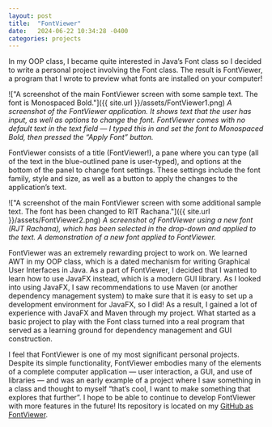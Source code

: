 ```yaml
---
layout: post
title:  "FontViewer"
date:   2024-06-22 10:34:28 -0400
categories: projects
---
```



In my OOP class, I became quite interested in Java’s Font class so I decided to write a personal project involving the Font class. The result is FontViewer, a program that I wrote to preview what fonts are installed on your computer!

!["A screenshot of the main FontViewer screen with some sample text. The font is Monospaced Bold."]({{ site.url }}/assets/FontViewer1.png)
*A screenshot of the FontViewer application. It shows text that the user has input, as well as options to change the font. FontViewer comes with no default text in the text field — I typed this in and set the font to Monospaced Bold, then pressed the “Apply Font” button.*

FontViewer consists of a title (FontViewer!), a pane where you can type (all of the text in the blue-outlined pane is user-typed), and options at the bottom of the panel to change font settings. These settings include the font family, style and size, as well as a button to apply the changes to the application’s text.

!["A screenshot of the main FontViewer screen with some additional sample text. The font has been changed to RIT Rachana."]({{ site.url }}/assets/FontViewer2.png)
*A screenshot of FontViewer using a new font (RJT Rachana), which has been selected in the drop-down and applied to the text. A demonstration of a new font applied to FontViewer.*

FontViewer was an extremely rewarding project to work on. We learned AWT in my OOP class, which is a dated mechanism for writing Graphical User Interfaces in Java. As a part of FontViewer, I decided that I wanted to learn how to use JavaFX instead, which is a modern GUI library. As I looked into using JavaFX, I saw recommendations to use Maven (or another dependency management system) to make sure that it is easy to set up a development environment for JavaFX, so I did! As a result, I gained a lot of experience with JavaFX and Maven through my project. What started as a basic project to play with the Font class turned into a real program that served as a learning ground for dependency management and GUI construction.

I feel that FontViewer is one of my most significant personal projects. Despite its simple functionality, FontViewer embodies many of the elements of a complete computer application — user interaction, a GUI, and use of libraries — and was an early example of a project where I saw something in a class and thought to myself “that’s cool, I want to make something that explores that further”. I hope to be able to continue to develop FontViewer with more features in the future! Its repository is located on my [GitHub as FontViewer](https://github.com/Will-Bo/FontViewer).
